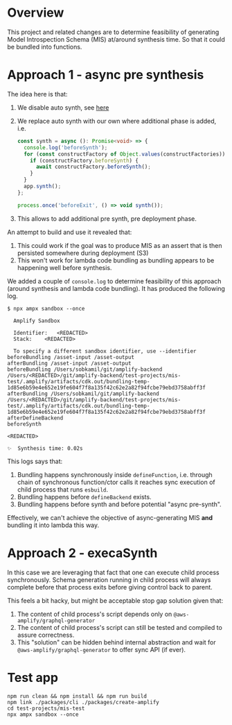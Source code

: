 # Overview

This project and related changes are to determine feasibility of generating Model Introspection Schema (MIS)
at/around synthesis time. So that it could be bundled into functions.

# Approach 1 - async pre synthesis

The idea here is that:

1. We disable auto synth, see [here](https://github.com/aws/aws-cdk/blob/5d9af0fb872a60f30a8cc1219016591c4c8c58f9/packages/aws-cdk-lib/core/lib/app.ts#L191-L196)
2. We replace auto synth with our own where additional phase is added, i.e.

   ```typescript
   const synth = async (): Promise<void> => {
     console.log('beforeSynth');
     for (const constructFactory of Object.values(constructFactories)) {
       if (constructFactory.beforeSynth) {
         await constructFactory.beforeSynth();
       }
     }
     app.synth();
   };

   process.once('beforeExit', () => void synth());
   ```

3. This allows to add additional pre synth, pre deployment phase.

An attempt to build and use it revealed that:

1. This could work if the goal was to produce MIS as an assert that is then persisted somewhere during deployment (S3)
2. This won't work for lambda code bundling as bundling appears to be happening well before synthesis.

We added a couple of `console.log` to determine feasibility of this approach (around synthesis and lambda code bundling).
It has produced the following log.

```shell
$ npx ampx sandbox --once

  Amplify Sandbox

  Identifier: 	<REDACTED>
  Stack: 	<REDACTED>

  To specify a different sandbox identifier, use --identifier
beforeBundling /asset-input /asset-output
afterBundling /asset-input /asset-output
beforeBundling /Users/sobkamil/git/amplify-backend /Users/<REDACTED>/git/amplify-backend/test-projects/mis-test/.amplify/artifacts/cdk.out/bundling-temp-1d85e6b59e4e652e19fe604f7f8a135f42c62e2a82f94fcbe79ebd3758abff3f
afterBundling /Users/sobkamil/git/amplify-backend /Users/<REDACTED>/git/amplify-backend/test-projects/mis-test/.amplify/artifacts/cdk.out/bundling-temp-1d85e6b59e4e652e19fe604f7f8a135f42c62e2a82f94fcbe79ebd3758abff3f
afterDefineBackend
beforeSynth

<REDACTED>

✨  Synthesis time: 0.02s
```

This logs says that:

1. Bundling happens synchronously inside `defineFunction`, i.e. through chain of synchronous function/ctor calls it reaches sync execution of child process that runs `esbuild`.
2. Bundling happens before `defineBackend` exists.
3. Bundling happens before synth and before potential "async pre-synth".

Effectively, we can't achieve the objective of async-generating MIS **and** bundling it into lambda this way.

# Approach 2 - execaSynth

In this case we are leveraging that fact that one can execute child process synchronously.
Schema generation running in child process will always complete before that process exits before giving control back
to parent.

This feels a bit hacky, but might be acceptable stop gap solution given that:
1. The content of child process's script depends only on `@aws-amplify/graphql-generator`
2. The content of child process's script can still be tested and compiled to assure correctness.
3. This "solution" can be hidden behind internal abstraction and wait for `@aws-amplify/graphql-generator` to offer sync API (if ever).

# Test app

```shell
npm run clean && npm install && npm run build
npm link ./packages/cli ./packages/create-amplify
cd test-projects/mis-test
npx ampx sandbox --once
```
